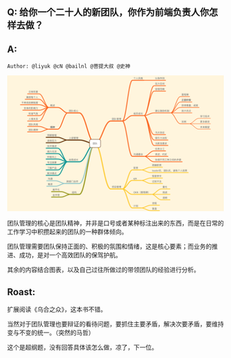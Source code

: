 ## Q: 给你一个二十人的新团队，你作为前端负责人你怎样去做？

## A:   

`Author: @liyuk @cN @bailnl @菩提大叔 @史神`

![团队管理](../assets/imgs/team.png)

团队管理的核心是团队精神，并非是口号或者某种标注出来的东西，而是在日常的工作学习中积攒起来的团队的一种群体倾向。

团队管理需要团队保持正面的、积极的氛围和情绪，这是核心要素；而业务的推进、成功，是对一个高效团队的保驾护航。 

其余的内容结合图表，以及自己过往所做过的带领团队的经验进行分析。 

## Roast:
扩展阅读《乌合之众》，这本书不错。  

当然对于团队管理也要辩证的看待问题，要抓住主要矛盾，解决次要矛盾，要维持变与不变的统一。（突然的马哲）   

这个是超纲题，没有回答具体该怎么做，凉了，下一位。

